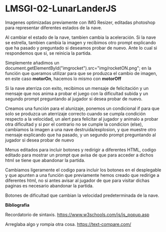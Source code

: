 # LMSGI-02-LunarLanderJS

Imagenes optimizadas previamente con IMG Resizer, editadas photoshop para representar diferentes estados de la nave.

Al cambiar el estado de la nave, tambien cambia la aceleración. Si la nave se estrella, tambien cambia la imagen y recibimos otro prompt explicando que ha pasado y preguntado si deseamos probar de nuevo. Ante lo cual si respondemos que si, se reinicia la partida.

Simplemente añadimos un	document.getElementById("imgrocket").src="img/rocketON.png"; en la función que queramos utilizar para que se produzca el cambio de imagen, en este caso **motorOn**, hacemos lo mismo con **motorOff**

Si la nave aterriza con exito, recibimos un mensaje de felicitación y un mensaje que nos anima a probar el juego con la dificultad subida y un segundo prompt preguntando al jugador si desea probar de nuevo.

Creamos una función para el alunizaje, ponemos un condicional if para que solo se produzca un aterrizaje correcto cuando se cumpla condición respecto a la velocidad, un alert para felicitar al jugador y animalo a probar otra dificultad y si por el contrario no se cumple la condicion (else), cambiamos la imagen a una nave destruida/explosion, y que muestre otro mensaje explicando que ha pasado, y un segundo prompt preguntando al jugador si desea probar de nuevo

Menus editados para incluir botones y redirigir a diferentes HTML, codigo editado para mostrar un prompt que avisa de que para acceder a dichos html se tiene que abandonar la partida.

Cambiamos ligeramente el codigo para incluir los botones en el desplegable y que apunten a una función que previamente hemos creado que redirige a diferentes html, no si antes avisar al jugador de que para visitar dichas paginas es necesario abandonar la partida.

Botones de dificultad que cambian la velocidad predeterminada de la nave.


**Bibliografia**

Recordatorio de sintaxis.
https://www.w3schools.com/js/js_popup.asp

Arreglaba algo y rompia otra cosa.
https://text-compare.com/
